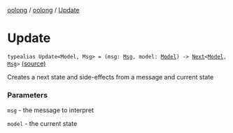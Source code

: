 [oolong](../index.md) / [oolong](index.md) / [Update](./-update.md)

# Update

`typealias Update<Model, Msg> = (msg: `[`Msg`](-update.md#Msg)`, model: `[`Model`](-update.md#Model)`) -> `[`Next`](-next.md)`<`[`Model`](-update.md#Model)`, `[`Msg`](-update.md#Msg)`>` [(source)](https://github.com/oolong-kt/oolong/tree/master/oolong/src/commonMain/kotlin/oolong/types.kt#L33)

Creates a next state and side-effects from a message and current state

### Parameters

`msg` - the message to interpret

`model` - the current state